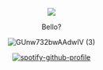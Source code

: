 <div align="center">



![](https://komarev.com/ghpvc/?username=orekoto&label=meowers&color=gray&style=flat)

Bello?

![GUnw732bwAAdwIV (3)](https://github.com/user-attachments/assets/f053802e-9708-4205-b52d-d8f4301861a5)

[![spotify-github-profile](https://spotify-github-profile.kittinanx.com/api/view?uid=of9gwop73rcqe2xorqmh5plr8&cover_image=true&theme=novatorem&show_offline=false&background_color=ffffff&interchange=false&bar_color=d6d6d6&bar_color_cover=false)](https://github.com/kittinan/spotify-github-profile)

